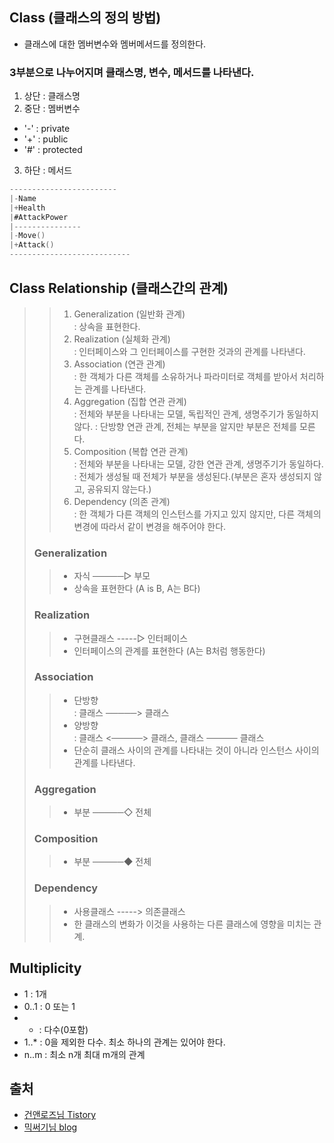 Class (클래스의 정의 방법)
-----
- 클래스에 대한 멤버변수와 멤버메서드를 정의한다.
### 3부분으로 나누어지며 클래스명, 변수, 메서드를 나타낸다.
1. 상단 : 클래스명
2. 중단 : 멤버변수
  - '-' : private
  - '+' : public
  - '#' : protected 
3. 하단 : 메서드
```C
------------------------
|-Name
|+Health
|#AttackPower
|---------------
|-Move()
|+Attack()
---------------------------
```

Class Relationship (클래스간의 관계)
-----
>>1. Generalization (일반화 관계)   
>>  : 상속을 표현한다.
>>2. Realization (실체화 관계)   
>>  : 인터페이스와 그 인터페이스를 구현한 것과의 관계를 나타낸다.
>>3. Association (연관 관계)   
>>  : 한 객체가 다른 객체를 소유하거나 파라미터로 객체를 받아서 처리하는 관계를 나타낸다.
>>4. Aggregation (집합 연관 관계)   
>>  : 전체와 부분을 나타내는 모델, 독립적인 관계, 생명주기가 동일하지 않다.
>>  : 단방향 연관 관계, 전체는 부분을 알지만 부분은 전체를 모른다.
>>5. Composition (복합 연관 관계)   
>>  : 전체와 부분을 나타내는 모델, 강한 연관 관계, 생명주기가 동일하다.
>>  : 전체가 생성될 때 전체가 부분을 생성된다.(부분은 혼자 생성되지 않고, 공유되지 않는다.)
>>6. Dependency (의존 관계)   
>>  : 한 객체가 다른 객체의 인스턴스를 가지고 있지 않지만, 다른 객체의 변경에 따라서 같이 변경을 해주어야 한다.
>  
>### Generalization
>>- 자식 ─────▷ 부모
>>- 상속을 표현한다 (A is B, A는 B다)
>### Realization
>>- 구현클래스 -----▷ 인터페이스
>>- 인터페이스의 관계를 표현한다 (A는 B처럼 행동한다)
>### Association
>>- 단방향   
>>: 클래스 ─────> 클래스
>>- 양방향   
>>: 클래스 <─────> 클래스, 클래스 ───── 클래스
>>- 단순히 클래스 사이의 관계를 나타내는 것이 아니라 인스턴스 사이의 관계를 나타낸다.
>### Aggregation
>>- 부분 ─────◇ 전체
>### Composition
>>- 부분 ─────◆ 전체
>### Dependency
>>- 사용클래스 -----> 의존클래스
>>- 한 클래스의 변화가 이것을 사용하는 다른 클래스에 영향을 미치는 관계.

Multiplicity
------
- 1 : 1개
- 0..1 : 0 또는 1
- * : 다수(0포함)
- 1..* : 0을 제외한 다수. 최소 하나의 관계는 있어야 한다.
- n..m : 최소 n개 최대 m개의 관계

출처
-----
- [건앤로즈님 Tistory](https://hongjinhyeon.tistory.com/25?category=243923)
- [믹써기님 blog](https://blog.naver.com/ghdlstjr/220905117155)
